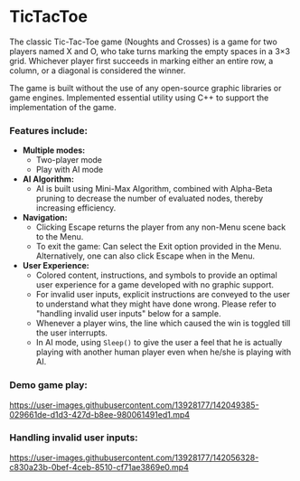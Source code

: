 # TicTacToe

The classic Tic-Tac-Toe game (Noughts and Crosses) is a game for two players named X and O, who take turns marking the empty spaces in a 3×3 grid. Whichever player first succeeds in marking either an entire row, a column, or a diagonal is considered the winner.

The game is built without the use of any open-source graphic libraries or game engines. Implemented essential utility using C++ to support the implementation of the game.

### Features include:
- **Multiple modes:**
  - Two-player mode
  - Play with AI mode
- **AI Algorithm:**
  - AI is built using Mini-Max Algorithm, combined with Alpha-Beta pruning to decrease the number of evaluated nodes, thereby increasing efficiency.
- **Navigation:**
  - Clicking Escape returns the player from any non-Menu scene back to the Menu.
  - To exit the game: Can select the Exit option provided in the Menu. Alternatively, one can also click Escape when in the Menu.
- **User Experience:**
  - Colored content, instructions, and symbols to provide an optimal user experience for a game developed with no graphic support.
  - For invalid user inputs, explicit instructions are conveyed to the user to understand what they might have done wrong. Please refer to "handling invalid user inputs" below for a sample.
  - Whenever a player wins, the line which caused the win is toggled till the user interrupts.
  - In AI mode, using `Sleep()` to give the user a feel that he is actually playing with another human player even when he/she is playing with AI.

### Demo game play:
https://user-images.githubusercontent.com/13928177/142049385-029661de-d1d3-427d-b8ee-980061491ed1.mp4

### Handling invalid user inputs:
https://user-images.githubusercontent.com/13928177/142056328-c830a23b-0bef-4ceb-8510-cf71ae3869e0.mp4

